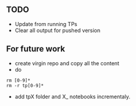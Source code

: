 ## TODO
- Update from running TPs
- Clear all output for pushed version

## For future work
- create virgin repo and copy all the content
- do
```
rm [0-9]*
rm -r tp[0-9]*
```
- add tpX folder and X_ notebooks incrementaly.
